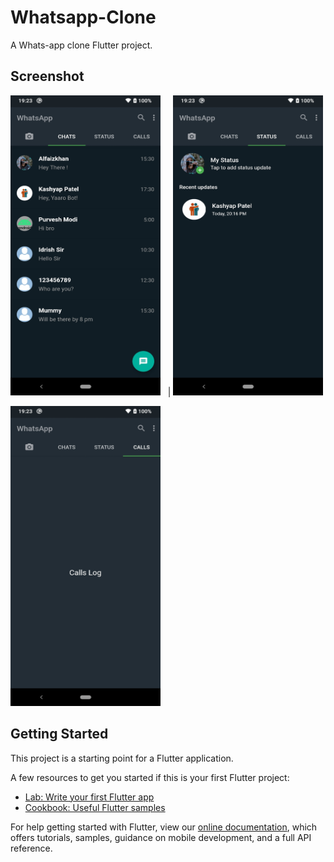 # Whatsapp-Clone
A Whats-app clone Flutter project.

## Screenshot

<img src="https://github.com/Alfaizkhan/Whatsapp-Clone/blob/master/screenshot-1594648400487.jpg"  width="240" height="480">&nbsp;&nbsp; | <img src="https://github.com/Alfaizkhan/Whatsapp-Clone/blob/master/screenshot-1594648408702.jpg" width="240" height="480">

<img src="https://github.com/Alfaizkhan/Whatsapp-Clone/blob/master/screenshot-1594648416294.jpg" width="240" height="480">


## Getting Started

This project is a starting point for a Flutter application.

A few resources to get you started if this is your first Flutter project:

- [Lab: Write your first Flutter app](https://flutter.dev/docs/get-started/codelab)
- [Cookbook: Useful Flutter samples](https://flutter.dev/docs/cookbook)

For help getting started with Flutter, view our
[online documentation](https://flutter.dev/docs), which offers tutorials,
samples, guidance on mobile development, and a full API reference.
